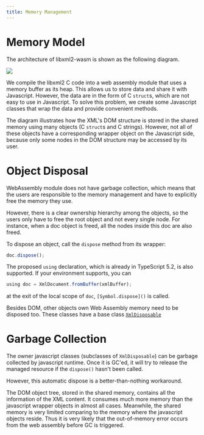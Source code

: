```yaml
---
title: Memory Management
---
```


# Memory Model
The architecture of libxml2-wasm is shown as the following diagram.

![](mem.svg)

We compile the libxml2 C code into a web assembly module that uses a memory buffer as its heap.
This allows us to store data and share it with Javascript.
However, the data are in the form of C `struct`s,
which are not easy to use in Javascript.
To solve this problem,
we create some Javascript classes that wrap the data and provide convenient methods.

The diagram illustrates how the XML's DOM structure is stored in the shared memory using many objects (C `struct`s and C strings).
However, not all of these objects have a corresponding wrapper object on the Javascript side,
because only some nodes in the DOM structure may be accessed by its user.

# Object Disposal

WebAssembly module does not have garbage collection,
which means that the users are responsible to the memory management and have to explicitly free the memory they use.

However, there is a clear ownership hierarchy among the objects,
so the users only have to free the root object and not every single node.
For instance,
when a doc object is freed,
all the nodes inside this doc are also freed.

To dispose an object, call the `dispose` method from its wrapper:

```js
doc.dispose();
```

The proposed `using` declaration, which is already in TypeScript 5.2, is also supported.
If your environment supports, you can

```typescript
using doc = XmlDocument.fromBuffer(xmlBuffer);
```

at the exit of the local scope of `doc`,
`[Symbol.dispose]()` is called.

Besides DOM, other objects own Web Assembly memory need to be disposed too.
These classes have a base class [`XmlDisposable`](../classes/References.disposable.XmlDisposable.html)

# Garbage Collection

The owner javascript classes (subclasses of `XmlDisposable`) can be garbage collected by javascript runtime.
Once it is GC'ed, it will try to release the managed resource if the `dispose()` hasn't been called.

However, this automatic dispose is a better-than-nothing workaround.

The DOM object tree, stored in the shared memory, contains all the information of the XML content.
It consumes much more memory than the javascript wrapper objects in almost all cases.
Meanwhile, the shared memory is very limited comparing to the memory where the javascript objects reside.
Thus it is very likely that the out-of-memory error occurs from the web assembly before GC is triggered.
